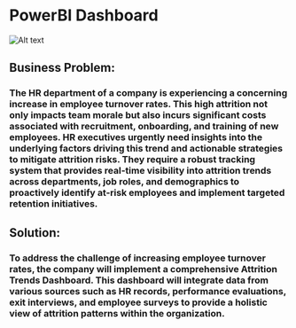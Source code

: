# PowerBI Dashboard
![Alt text]([https://media.istockphoto.com/id/1425235289/photo/data-analyst-working-on-business-analytics-dashboard-with-charts-metrics-and-kpi-to-analyze.jpg?s=2048x2048&w=is&k=20&c=Y7grTaMrp8c_kFryLgM3Isd_6bu1NGfF7TAOtDE7wMc=](https://images.pexels.com/photos/572056/pexels-photo-572056.jpeg?auto=compress&cs=tinysrgb&w=1260&h=750&dpr=1))
## Business Problem:
### The HR department of a company is experiencing a concerning increase in employee turnover rates. This high attrition not only impacts team morale but also incurs significant costs associated with recruitment, onboarding, and training of new employees. HR executives urgently need insights into the underlying factors driving this trend and actionable strategies to mitigate attrition risks. They require a robust tracking system that provides real-time visibility into attrition trends across departments, job roles, and demographics to proactively identify at-risk employees and implement targeted retention initiatives.



## Solution:
### To address the challenge of increasing employee turnover rates, the company will implement a comprehensive Attrition Trends Dashboard. This dashboard will integrate data from various sources such as HR records, performance evaluations, exit interviews, and employee surveys to provide a holistic view of attrition patterns within the organization.

